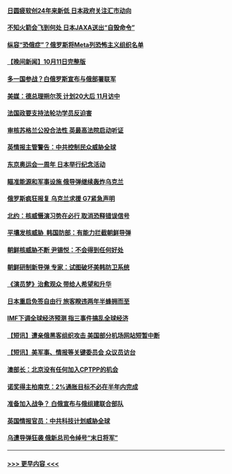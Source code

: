 #### [日圆疲软创24年来新低 日本政府关注汇市动向](../pages/prog202/a103549375.md?t=10121550) 
#### [不知火箭会飞到何处 日本JAXA送出“自毁命令”](../pages/prog202/a103549370.md?t=10121550) 
#### [纵容“恐俄症”？俄罗斯将Meta列恐怖主义组织名单](../pages/prog202/a103549366.md?t=10121550) 
#### [【晚间新闻】10月11日完整版](../pages/prog202/a103549224.md?t=10121550) 
#### [多一国参战？白俄罗斯宣布与俄部署联军](../pages/prog202/a103549264.md?t=10121550) 
#### [美媒：德总理朔尔茨 计划20大后 11月访中](../pages/prog202/a103549255.md?t=10121550) 
#### [法国政要支持法轮功学员反迫害](../pages/prog202/a103549206.md?t=10121550) 
#### [审核苏格兰公投合法性 英最高法院启动听证](../pages/prog202/a103549106.md?t=10121550) 
#### [英情报主管警告：中共控制民众威胁全球](../pages/prog202/a103549108.md?t=10121550) 
#### [东京奥运会一周年 日本举行纪念活动](../pages/prog202/a103549116.md?t=10121550) 
#### [瞄准能源和军事设施 俄导弹继续轰炸乌克兰](../pages/prog202/a103549095.md?t=10121550) 
#### [俄罗斯疯狂报复 乌克兰求援 G7紧急声明](../pages/prog202/a103549097.md?t=10121550) 
#### [北约：核威慑演习势在必行 取消恐释错误信号](../pages/prog202/a103548924.md?t=10121550) 
#### [平壤发核威胁  韩国防部：有能力拦截朝鲜导弹](../pages/prog202/a103548977.md?t=10121550) 
#### [朝鲜核威胁不断 尹锡悦：不会得到任何好处](../pages/prog202/a103548897.md?t=10121550) 
#### [朝鲜研制新导弹 专家：试图破坏美韩防卫系统](../pages/prog202/a103548895.md?t=10121550) 
#### [《演员梦》治愈观众 带给人希望和升华](../pages/prog202/a103548900.md?t=10121550) 
#### [日本重启免签自由行 旅客睽违两年半蜂拥而至](../pages/prog202/a103548893.md?t=10121550) 
#### [IMF下调全球经济预测 指三事件搞乱全球经济](../pages/prog202/a103548867.md?t=10121550) 
#### [【短讯】遭亲俄黑客组织攻击 美国部分机场网站短暂中断](../pages/prog202/a103548912.md?t=10121550) 
#### [【短讯】美军事、情报等关键委员会 众议员访台](../pages/prog202/a103548889.md?t=10121550) 
#### [澳部长：北京没有任何加入CPTPP的机会](../pages/prog202/a103548779.md?t=10121550) 
#### [诺奖得主柏南克：2%通胀目标不必在半年内完成](../pages/prog202/a103548752.md?t=10121550) 
#### [准备加入战争？ 白俄宣布与俄组建联合部队](../pages/prog202/a103548626.md?t=10121550) 
#### [英国情报官员：中共科技计划威胁全球](../pages/prog202/a103548622.md?t=10121550) 
#### [乌遭导弹狂袭 俄新总司令绰号“末日将军”](../pages/prog202/a103548618.md?t=10121550) 

----
#### [ >>> 更早内容 <<< ](../indexes/prog202-earlier.md)
